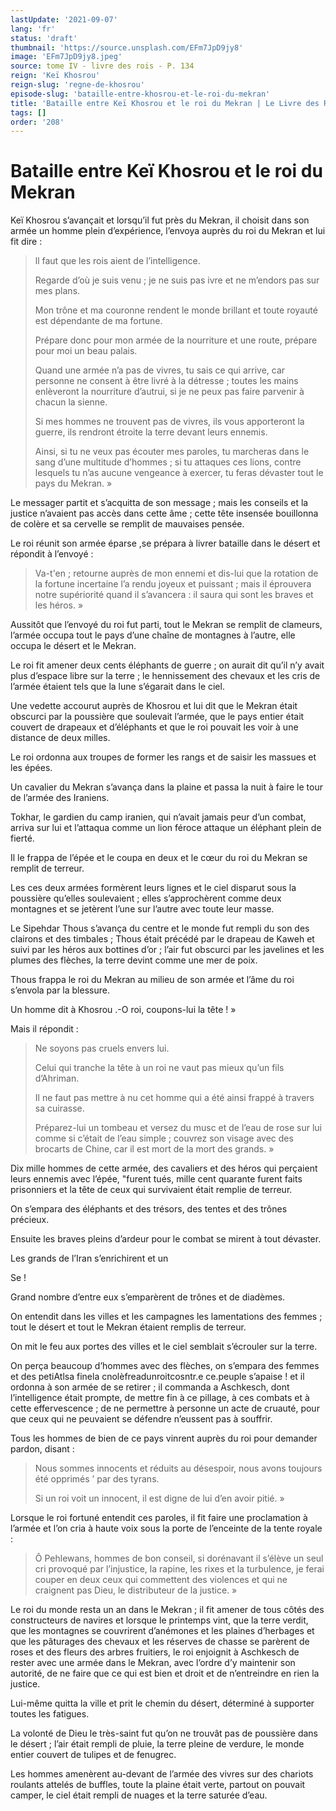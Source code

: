 ```yaml
---
lastUpdate: '2021-09-07'
lang: 'fr'
status: 'draft'
thumbnail: 'https://source.unsplash.com/EFm7JpD9jy8'
image: 'EFm7JpD9jy8.jpeg'
source: tome IV - livre des rois - P. 134
reign: 'Keï Khosrou'
reign-slug: 'regne-de-khosrou'
episode-slug: 'bataille-entre-khosrou-et-le-roi-du-mekran'
title: 'Bataille entre Keï Khosrou et le roi du Mekran | Le Livre des Rois | Shâhnâmeh'
tags: []
order: '208'
---
```


<!-- LTeX: language=fr -->

# Bataille entre Keï Khosrou et le roi du Mekran

Keï Khosrou s’avançait et lorsqu’il fut près du Mekran, il choisit dans son armée un homme plein d’expérience, l’envoya auprès du roi du Mekran et lui fit dire :

> ll faut que les rois aient de l’intelligence.
>
> Regarde d’où je suis venu ; je ne suis pas ivre et ne m’endors pas sur mes plans.
>
> Mon trône et ma couronne rendent le monde brillant et toute royauté est dépendante de ma fortune.
>
> Prépare donc pour mon armée de la nourriture et une route, prépare pour moi un beau palais.
>
> Quand une armée n’a pas de vivres, tu sais ce qui arrive, car personne ne consent à être livré à la détresse ; toutes les mains enlèveront la nourriture d’autrui, si je ne peux pas faire parvenir à chacun la sienne.
>
> Si mes hommes ne trouvent pas de vivres, ils vous apporteront la guerre, ils rendront étroite la terre devant leurs ennemis.
>
> Ainsi, si tu ne veux pas écouter mes paroles, tu marcheras dans le sang d’une multitude d’hommes ; si tu attaques ces lions, contre lesquels tu n’as aucune vengeance à exercer, tu feras dévaster tout le pays du Mekran. »

Le messager partit et s’acquitta de son message ; mais les conseils et la justice n’avaient pas accès dans cette âme ; cette tête insensée bouillonna de colère et sa cervelle se remplit de mauvaises pensée.

Le roi réunit son armée éparse ,se prépara à livrer bataille dans le désert et répondit à l’envoyé :

> Va-t'en ; retourne auprès de mon ennemi et dis-lui que la rotation de la fortune incertaine l’a rendu joyeux et puissant ; mais il éprouvera notre supériorité quand il s’avancera : il saura qui sont les braves et les héros. »

Aussitôt que l’envoyé du roi fut parti, tout le Mekran se remplit de clameurs, l’armée occupa tout le pays d’une chaîne de montagnes à l’autre, elle occupa le désert et le Mekran.

Le roi fit amener deux cents éléphants de guerre ; on aurait dit qu’il n’y avait plus d’espace libre sur la terre ; le hennissement des chevaux et les cris de l’armée étaient tels que la lune s’égarait dans le ciel.

Une vedette accourut auprès de Khosrou et lui dit que le Mekran était obscurci par la poussière que soulevait l’armée, que le pays entier était couvert de drapeaux et d’éléphants et que le roi pouvait les voir à une distance de deux milles.

Le roi ordonna aux troupes de former les rangs et de saisir les massues et les épées.

Un cavalier du Mekran s’avança dans la plaine et passa la nuit à faire le tour de l’armée des Iraniens.

Tokhar, le gardien du camp iranien, qui n’avait jamais peur d’un combat, arriva sur lui et l’attaqua comme un lion féroce attaque un éléphant plein de fierté.

Il le frappa de l’épée et le coupa en deux et le cœur du roi du Mekran se remplit de terreur.

Les ces deux armées formèrent leurs lignes et le ciel disparut sous la poussière qu’elles soulevaient ; elles s’approchèrent comme deux montagnes et se jetèrent l’une sur l’autre avec toute leur masse.

Le Sipehdar Thous s’avança du centre et le monde fut rempli du son des clairons et des timbales ; Thous était précédé par le drapeau de Kaweh et suivi par les héros aux bottines d’or ; l’air fut obscurci par les javelines et les plumes des flèches, la terre devint comme une mer de poix.

Thous frappa le roi du Mekran au milieu de son armée et l’âme du roi s’envola par la blessure.

Un homme dit à Khosrou .-O roi, coupons-lui la tête ! »

Mais il répondit :

> Ne soyons pas cruels envers lui.
>
> Celui qui tranche la tête à un roi ne vaut pas mieux qu’un fils d’Ahriman.
>
> Il ne faut pas mettre à nu cet homme qui a été ainsi frappé à travers sa cuirasse.
>
> Préparez-lui un tombeau et versez du musc et de l’eau de rose sur lui comme si c’était de l’eau simple ; couvrez son visage avec des brocarts de Chine, car il est mort de la mort des grands. »

Dix mille hommes de cette armée, des cavaliers et des héros qui perçaient leurs ennemis avec l’épée,
"furent tués, mille cent quarante furent faits prisonniers et la tête de ceux qui survivaient était remplie de terreur.

On s’empara des éléphants et des trésors, des tentes et des trônes précieux.

Ensuite les braves pleins d’ardeur pour le combat se mirent à tout dévaster.

Les grands de l’Iran s’enrichirent et un

Se !

Grand nombre d’entre eux s’emparèrent de trônes et de diadèmes.

On entendit dans les villes et les campagnes les lamentations des femmes ; tout le désert et tout le Mekran étaient remplis de terreur.

On mit le feu aux portes des villes et le ciel semblait s’écrouler sur la terre.

On perça beaucoup d’hommes avec des flèches, on s’empara des femmes et des petiAtlsa finela cnolèfreadunroitcosntr.e ce.peuple s’apaise !
et il ordonna à son armée de se retirer ; il commanda a Aschkesch, dont l’intelligence était prompte, de mettre fin à ce pillage, à ces combats et à cette effervescence ; de ne permettre à personne un acte de cruauté, pour que ceux qui ne peuvaient se défendre n’eussent pas à souffrir.

Tous les hommes de bien de ce pays vinrent auprès du roi pour demander pardon, disant :

> Nous sommes innocents et réduits au désespoir, nous avons toujours été opprimés
’ par des tyrans.
>
> Si un roi voit un innocent, il est digne de lui d’en avoir pitié. »

Lorsque le roi fortuné entendit ces paroles, il fit faire une proclamation à l’armée et l’on cria à haute voix sous la porte de l’enceinte de la tente royale :

> Ô Pehlewans, hommes de bon conseil, si dorénavant il s’élève un seul cri provoqué par l’injustice, la rapine, les rixes et la turbulence, je ferai couper en deux ceux qui commettent des violences et qui ne craignent pas Dieu, le distributeur de la justice. »

Le roi du monde resta un an dans le Mekran ; il fit amener de tous côtés des constructeurs de navires et lorsque le printemps vint, que la terre verdit, que les montagnes se couvrirent d’anémones et les plaines d’herbages et que les pâturages des chevaux et les réserves de chasse se parèrent de roses et des fleurs des arbres fruitiers, le roi enjoignit à Aschkesch de rester avec une armée dans le Mekran, avec l’ordre d’y maintenir son autorité, de ne faire que ce qui est bien et droit et de n’entreindre en rien la justice.

Lui-même quitta la ville et prit le chemin du désert, déterminé à supporter toutes les fatigues.

La volonté de Dieu le très-saint fut qu’on ne trouvât pas de poussière dans le désert ; l’air était rempli de pluie, la terre pleine de verdure, le monde entier couvert de tulipes et de fenugrec.

Les hommes amenèrent au-devant de l’armée des vivres sur des chariots roulants attelés de buffles, toute la plaine était verte, partout on pouvait camper, le ciel était rempli de nuages et la terre saturée d’eau.
